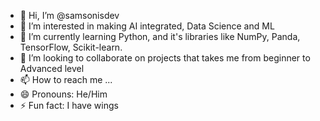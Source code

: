 - 👋 Hi, I’m @samsonisdev
- 👀 I’m interested in making AI integrated, Data Science and ML
- 🌱 I’m currently learning Python, and it's libraries like NumPy, Panda, TensorFlow, Scikit-learn.  
- 💞️ I’m looking to collaborate on projects that takes me from beginner to Advanced level
- 📫 How to reach me ...
- 😄 Pronouns: He/Him
- ⚡ Fun fact: I have wings 

<!---
samsonisdev/samsonisdev is a ✨ special ✨ repository because its `README.md` (this file) appears on your GitHub profile.
You can click the Preview link to take a look at your changes.
--->
